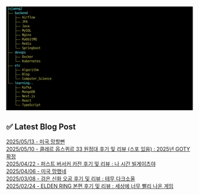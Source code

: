 ![image](./image/231205.png)

## ✅ Latest Blog Post

[2025/05/13 - 미국 망할뻔](https://blog.naver.com/ds4ouj/223864797176?fromRss=true&trackingCode=rss) <br/>
[2025/05/10 - 클레르 옵스퀴르 33 원정대 후기 및 리뷰 (스포 있음) : 2025년 GOTY 확정](https://blog.naver.com/ds4ouj/223861610045?fromRss=true&trackingCode=rss) <br/>
[2025/04/22 - 퍼스트 버서커 카잔 후기 및 리뷰 : 나 시간 빌게이츠야](https://blog.naver.com/ds4ouj/223843138946?fromRss=true&trackingCode=rss) <br/>
[2025/04/06 - 미국 망했네](https://blog.naver.com/ds4ouj/223824381434?fromRss=true&trackingCode=rss) <br/>
[2025/03/08 - 검은 신화 오공 후기 및 리뷰 : 테무 다크소울](https://blog.naver.com/ds4ouj/223788725412?fromRss=true&trackingCode=rss) <br/>
[2025/02/24 - ELDEN RING 본편 후기 및 리뷰 : 세상에 너무 빨리 나온 게임](https://blog.naver.com/ds4ouj/223772329736?fromRss=true&trackingCode=rss) <br/>
